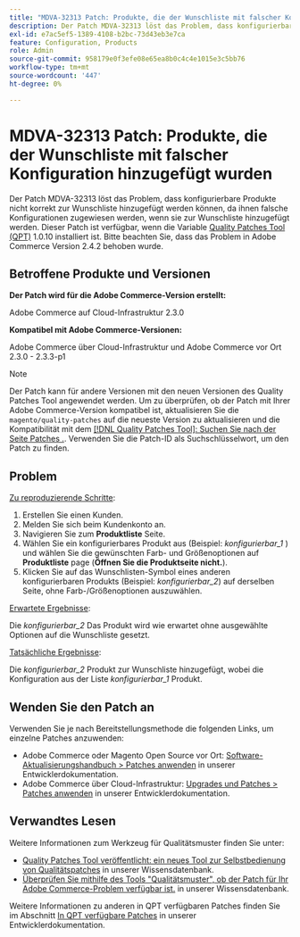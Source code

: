 ```yaml
---
title: "MDVA-32313 Patch: Produkte, die der Wunschliste mit falscher Konfiguration hinzugefügt wurden"
description: Der Patch MDVA-32313 löst das Problem, dass konfigurierbare Produkte nicht korrekt zur Wunschliste hinzugefügt werden können, da ihnen falsche Konfigurationen zugewiesen werden, wenn sie zur Wunschliste hinzugefügt werden. Dieser Patch ist verfügbar, wenn das [Quality Patches Tool (QPT)](https://devdocs.magento.com/guides/v2.4/comp-mgr/patching.html#mqp) 1.0.10 installiert ist. Bitte beachten Sie, dass das Problem in Adobe Commerce Version 2.4.2 behoben wurde.
exl-id: e7ac5ef5-1389-4108-b2bc-73d43eb3e7ca
feature: Configuration, Products
role: Admin
source-git-commit: 958179e0f3efe08e65ea8b0c4c4e1015e3c5bb76
workflow-type: tm+mt
source-wordcount: '447'
ht-degree: 0%

---
```


# MDVA-32313 Patch: Produkte, die der Wunschliste mit falscher Konfiguration hinzugefügt wurden

Der Patch MDVA-32313 löst das Problem, dass konfigurierbare Produkte nicht korrekt zur Wunschliste hinzugefügt werden können, da ihnen falsche Konfigurationen zugewiesen werden, wenn sie zur Wunschliste hinzugefügt werden. Dieser Patch ist verfügbar, wenn die Variable [Quality Patches Tool (QPT)](https://devdocs.magento.com/guides/v2.4/comp-mgr/patching.html#mqp) 1.0.10 installiert ist. Bitte beachten Sie, dass das Problem in Adobe Commerce Version 2.4.2 behoben wurde.

## Betroffene Produkte und Versionen

**Der Patch wird für die Adobe Commerce-Version erstellt:**

Adobe Commerce auf Cloud-Infrastruktur 2.3.0

**Kompatibel mit Adobe Commerce-Versionen:**

Adobe Commerce über Cloud-Infrastruktur und Adobe Commerce vor Ort 2.3.0 - 2.3.3-p1

>[!NOTE]
>
>Der Patch kann für andere Versionen mit den neuen Versionen des Quality Patches Tool angewendet werden. Um zu überprüfen, ob der Patch mit Ihrer Adobe Commerce-Version kompatibel ist, aktualisieren Sie die `magento/quality-patches` auf die neueste Version zu aktualisieren und die Kompatibilität mit dem [[!DNL Quality Patches Tool]: Suchen Sie nach der Seite Patches .](https://devdocs.magento.com/quality-patches/tool.html#patch-grid). Verwenden Sie die Patch-ID als Suchschlüsselwort, um den Patch zu finden.

## Problem

<u>Zu reproduzierende Schritte</u>:

1. Erstellen Sie einen Kunden.
1. Melden Sie sich beim Kundenkonto an.
1. Navigieren Sie zum **Produktliste** Seite.
1. Wählen Sie ein konfigurierbares Produkt aus (Beispiel: *konfigurierbar\_1* ) und wählen Sie die gewünschten Farb- und Größenoptionen auf **Produktliste** page (**Öffnen Sie die Produktseite nicht.**).
1. Klicken Sie auf das Wunschlisten-Symbol eines anderen konfigurierbaren Produkts (Beispiel: *konfigurierbar\_2*) auf derselben Seite, ohne Farb-/Größenoptionen auszuwählen.

<u>Erwartete Ergebnisse</u>:

Die *konfigurierbar\_2* Das Produkt wird wie erwartet ohne ausgewählte Optionen auf die Wunschliste gesetzt.

<u>Tatsächliche Ergebnisse</u>:

Die *konfigurierbar\_2* Produkt zur Wunschliste hinzugefügt, wobei die Konfiguration aus der Liste *konfigurierbar\_1* Produkt.

## Wenden Sie den Patch an

Verwenden Sie je nach Bereitstellungsmethode die folgenden Links, um einzelne Patches anzuwenden:

* Adobe Commerce oder Magento Open Source vor Ort: [Software-Aktualisierungshandbuch > Patches anwenden](https://devdocs.magento.com/guides/v2.4/comp-mgr/patching/mqp.html) in unserer Entwicklerdokumentation.
* Adobe Commerce über Cloud-Infrastruktur: [Upgrades und Patches > Patches anwenden](https://devdocs.magento.com/cloud/project/project-patch.html) in unserer Entwicklerdokumentation.

## Verwandtes Lesen

Weitere Informationen zum Werkzeug für Qualitätsmuster finden Sie unter:

* [Quality Patches Tool veröffentlicht: ein neues Tool zur Selbstbedienung von Qualitätspatches](/help/announcements/adobe-commerce-announcements/magento-quality-patches-released-new-tool-to-self-serve-quality-patches.md) in unserer Wissensdatenbank.
* [Überprüfen Sie mithilfe des Tools &quot;Qualitätsmuster&quot;, ob der Patch für Ihr Adobe Commerce-Problem verfügbar ist.](/help/support-tools/patches-available-in-qpt-tool/check-patch-for-magento-issue-with-magento-quality-patches.md) in unserer Wissensdatenbank.

Weitere Informationen zu anderen in QPT verfügbaren Patches finden Sie im Abschnitt [In QPT verfügbare Patches](https://devdocs.magento.com/quality-patches/tool.html#patch-grid) in unserer Entwicklerdokumentation.
